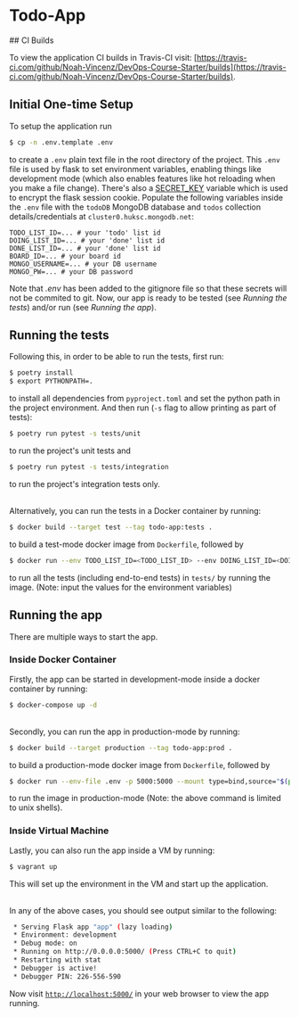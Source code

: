 # Todo-App

## CI Builds

To view the application CI builds in Travis-CI visit: [https://travis-ci.com/github/Noah-Vincenz/DevOps-Course-Starter/builds](https://travis-ci.com/github/Noah-Vincenz/DevOps-Course-Starter/builds).

## Initial One-time Setup

To setup the application run
```bash
$ cp -n .env.template .env
```
to create a `.env` plain text file in the root directory of the project. 
This `.env` file is used by flask to set environment variables, enabling things like development mode (which also enables features like hot reloading when you make a file change). There's also a [SECRET_KEY](https://flask.palletsprojects.com/en/1.1.x/config/#SECRET_KEY) variable which is used to encrypt the flask session cookie. Populate the following variables inside the `.env` file with the `todoDB` MongoDB database and `todos` collection details/credentials at `cluster0.huksc.mongodb.net`:
```
TODO_LIST_ID=... # your 'todo' list id
DOING_LIST_ID=... # your 'done' list id
DONE_LIST_ID=... # your 'done' list id
BOARD_ID=... # your board id
MONGO_USERNAME=... # your DB username
MONGO_PW=... # your DB password
```
Note that *.env* has been added to the gitignore file so that these secrets will not be commited to git.
Now, our app is ready to be tested (see _Running the tests_) and/or run (see _Running the app_).

## Running the tests

Following this, in order to be able to run the tests, first run:
```bash
$ poetry install
$ export PYTHONPATH=.
```
to install all dependencies from ```pyproject.toml``` and set the python path in the project environment. 
And then run (```-s``` flag to allow printing as part of tests):
```bash
$ poetry run pytest -s tests/unit
```
to run the project's unit tests and
```bash
$ poetry run pytest -s tests/integration
```
to run the project's integration tests only.

\
Alternatively, you can run the tests in a Docker container by running:
```bash
$ docker build --target test --tag todo-app:tests .
```
to build a test-mode docker image from ```Dockerfile```, followed by
```bash
$ docker run --env TODO_LIST_ID=<TODO_LIST_ID> --env DOING_LIST_ID=<DOING_LIST_ID> --env DONE_LIST_ID=<DONE_LIST_ID> --env BOARD_ID=<BOARD_ID> --env MONGO_USERNAME=<MONGO_USERNAME> --env MONGO_PW=<MONGO_PW> --env SECRET_KEY=<SECRET_KEY> todo-app:tests tests
```
to run all the tests (including end-to-end tests) in ```tests/``` by running the image. (Note: input the values for the environment variables)

## Running the app

There are multiple ways to start the app.

### Inside Docker Container
Firstly, the app can be started in development-mode inside a docker container by running:
```bash
$ docker-compose up -d
```

\
Secondly, you can run the app in production-mode by running:
```bash
$ docker build --target production --tag todo-app:prod .
```
to build a production-mode docker image from ```Dockerfile```, followed by
```bash
$ docker run --env-file .env -p 5000:5000 --mount type=bind,source="$(pwd)",target=/DevOps-Course-Starter todo-app:prod
```
to run the image in production-mode (Note: the above command is limited to unix shells).

### Inside Virtual Machine
Lastly, you can also run the app inside a VM by running:
```bash
$ vagrant up
```
This will set up the environment in the VM and start up the application. 

\
In any of the above cases, you should see output similar to the following:
```bash
 * Serving Flask app "app" (lazy loading)
 * Environment: development
 * Debug mode: on
 * Running on http://0.0.0.0:5000/ (Press CTRL+C to quit)
 * Restarting with stat
 * Debugger is active!
 * Debugger PIN: 226-556-590
```
Now visit [`http://localhost:5000/`](http://localhost:5000/) in your web browser to view the app running.
